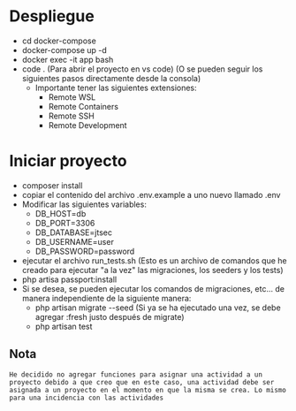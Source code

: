 # Despliegue
- cd docker-compose
- docker-compose up -d
- docker exec -it app bash
- code . (Para abrir el proyecto en vs code) (O se pueden seguir los siguientes pasos directamente desde la consola)
    - Importante tener las siguientes extensiones:
        - Remote WSL
        - Remote Containers
        - Remote SSH
        - Remote Development

# Iniciar proyecto
- composer install
- copiar el contenido del archivo .env.example a uno nuevo llamado .env
- Modificar las siguientes variables: 
    - DB_HOST=db
    - DB_PORT=3306
    - DB_DATABASE=jtsec
    - DB_USERNAME=user
    - DB_PASSWORD=password
- ejecutar el archivo run_tests.sh (Esto es un archivo de comandos que he creado para ejecutar "a la vez" las migraciones, los seeders y los tests)
- php artisa passport:install
- Si se desea, se pueden ejecutar los comandos de migraciones, etc... de manera independiente de la siguiente manera:
    - php artisan migrate --seed (Si ya se ha ejecutado una vez, se debe agregar :fresh justo después de migrate)
    - php artisan test

## Nota
    He decidido no agregar funciones para asignar una actividad a un proyecto debido a que creo que en este caso, una actividad debe ser asignada a un proyecto en el momento en que la misma se crea. Lo mismo para una incidencia con las actividades